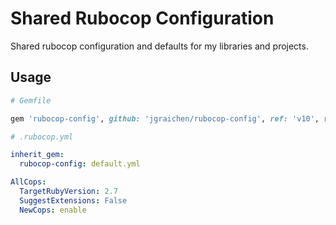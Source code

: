 # Shared Rubocop Configuration

Shared rubocop configuration and defaults for my libraries and projects.

## Usage

```ruby
# Gemfile

gem 'rubocop-config', github: 'jgraichen/rubocop-config', ref: 'v10', require: false
```

```yaml
# .rubocop.yml

inherit_gem:
  rubocop-config: default.yml

AllCops:
  TargetRubyVersion: 2.7
  SuggestExtensions: False
  NewCops: enable
```
